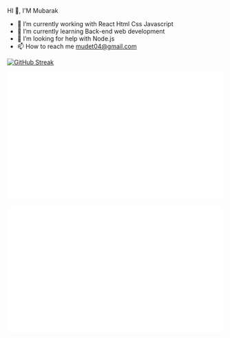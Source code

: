    HI 👋, I'M Mubarak
- 🔭 I’m currently working with React Html Css Javascript
- 🌱 I’m currently learning Back-end web development
- 🤔 I’m looking for help with Node.js
- 📫 How to reach me mudet04@gmail.com


[![GitHub Streak](https://streak-stats.demolab.com/?user=blackingg)](https://git.io/streak-stats)

![](https://raw.githubusercontent.com/blackingg/newly-created/master/generated/overview.svg)

![](https://raw.githubusercontent.com/blackingg/newly-created/master/generated/languages.svg)
